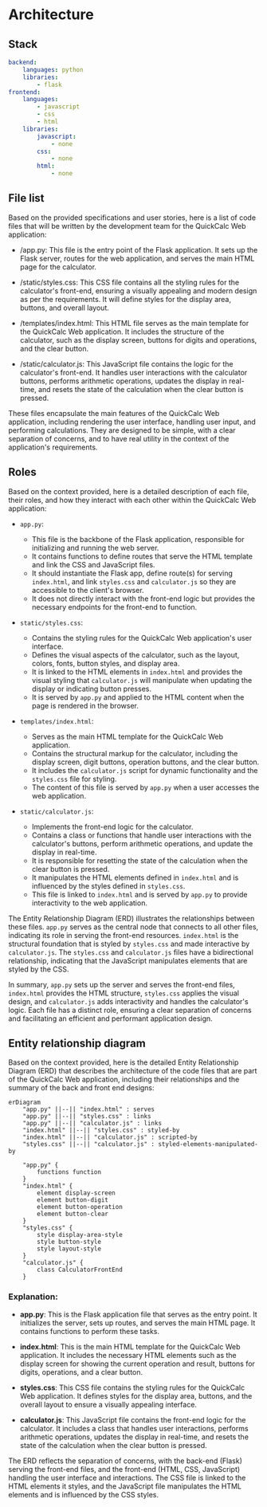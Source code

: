 # Architecture
## Stack
```yaml
backend:
    languages: python
    libraries:
        - flask
frontend:
    languages:
        - javascript
        - css
        - html
    libraries:
        javascript:
            - none
        css:
            - none
        html:
            - none
```

## File list
Based on the provided specifications and user stories, here is a list of code files that will be written by the development team for the QuickCalc Web application:

- /app.py: This file is the entry point of the Flask application. It sets up the Flask server, routes for the web application, and serves the main HTML page for the calculator.

- /static/styles.css: This CSS file contains all the styling rules for the calculator's front-end, ensuring a visually appealing and modern design as per the requirements. It will define styles for the display area, buttons, and overall layout.

- /templates/index.html: This HTML file serves as the main template for the QuickCalc Web application. It includes the structure of the calculator, such as the display screen, buttons for digits and operations, and the clear button.

- /static/calculator.js: This JavaScript file contains the logic for the calculator's front-end. It handles user interactions with the calculator buttons, performs arithmetic operations, updates the display in real-time, and resets the state of the calculation when the clear button is pressed.

These files encapsulate the main features of the QuickCalc Web application, including rendering the user interface, handling user input, and performing calculations. They are designed to be simple, with a clear separation of concerns, and to have real utility in the context of the application's requirements.

## Roles
Based on the context provided, here is a detailed description of each file, their roles, and how they interact with each other within the QuickCalc Web application:

* `app.py`:
    - This file is the backbone of the Flask application, responsible for initializing and running the web server.
    - It contains functions to define routes that serve the HTML template and link the CSS and JavaScript files.
    - It should instantiate the Flask app, define route(s) for serving `index.html`, and link `styles.css` and `calculator.js` so they are accessible to the client's browser.
    - It does not directly interact with the front-end logic but provides the necessary endpoints for the front-end to function.

* `static/styles.css`:
    - Contains the styling rules for the QuickCalc Web application's user interface.
    - Defines the visual aspects of the calculator, such as the layout, colors, fonts, button styles, and display area.
    - It is linked to the HTML elements in `index.html` and provides the visual styling that `calculator.js` will manipulate when updating the display or indicating button presses.
    - It is served by `app.py` and applied to the HTML content when the page is rendered in the browser.

* `templates/index.html`:
    - Serves as the main HTML template for the QuickCalc Web application.
    - Contains the structural markup for the calculator, including the display screen, digit buttons, operation buttons, and the clear button.
    - It includes the `calculator.js` script for dynamic functionality and the `styles.css` file for styling.
    - The content of this file is served by `app.py` when a user accesses the web application.

* `static/calculator.js`:
    - Implements the front-end logic for the calculator.
    - Contains a class or functions that handle user interactions with the calculator's buttons, perform arithmetic operations, and update the display in real-time.
    - It is responsible for resetting the state of the calculation when the clear button is pressed.
    - It manipulates the HTML elements defined in `index.html` and is influenced by the styles defined in `styles.css`.
    - This file is linked to `index.html` and is served by `app.py` to provide interactivity to the web application.

The Entity Relationship Diagram (ERD) illustrates the relationships between these files. `app.py` serves as the central node that connects to all other files, indicating its role in serving the front-end resources. `index.html` is the structural foundation that is styled by `styles.css` and made interactive by `calculator.js`. The `styles.css` and `calculator.js` files have a bidirectional relationship, indicating that the JavaScript manipulates elements that are styled by the CSS.

In summary, `app.py` sets up the server and serves the front-end files, `index.html` provides the HTML structure, `styles.css` applies the visual design, and `calculator.js` adds interactivity and handles the calculator's logic. Each file has a distinct role, ensuring a clear separation of concerns and facilitating an efficient and performant application design.

## Entity relationship diagram
Based on the context provided, here is the detailed Entity Relationship Diagram (ERD) that describes the architecture of the code files that are part of the QuickCalc Web application, including their relationships and the summary of the back and front end designs:

```mermaid
erDiagram
    "app.py" ||--|| "index.html" : serves
    "app.py" ||--|| "styles.css" : links
    "app.py" ||--|| "calculator.js" : links
    "index.html" ||--|| "styles.css" : styled-by
    "index.html" ||--|| "calculator.js" : scripted-by
    "styles.css" ||--|| "calculator.js" : styled-elements-manipulated-by

    "app.py" {
        functions function
    }
    "index.html" {
        element display-screen
        element button-digit
        element button-operation
        element button-clear
    }
    "styles.css" {
        style display-area-style
        style button-style
        style layout-style
    }
    "calculator.js" {
        class CalculatorFrontEnd
    }
```

### Explanation:

- **app.py**: This is the Flask application file that serves as the entry point. It initializes the server, sets up routes, and serves the main HTML page. It contains functions to perform these tasks.

- **index.html**: This is the main HTML template for the QuickCalc Web application. It includes the necessary HTML elements such as the display screen for showing the current operation and result, buttons for digits, operations, and a clear button.

- **styles.css**: This CSS file contains the styling rules for the QuickCalc Web application. It defines styles for the display area, buttons, and the overall layout to ensure a visually appealing interface.

- **calculator.js**: This JavaScript file contains the front-end logic for the calculator. It includes a class that handles user interactions, performs arithmetic operations, updates the display in real-time, and resets the state of the calculation when the clear button is pressed.

The ERD reflects the separation of concerns, with the back-end (Flask) serving the front-end files, and the front-end (HTML, CSS, JavaScript) handling the user interface and interactions. The CSS file is linked to the HTML elements it styles, and the JavaScript file manipulates the HTML elements and is influenced by the CSS styles.

